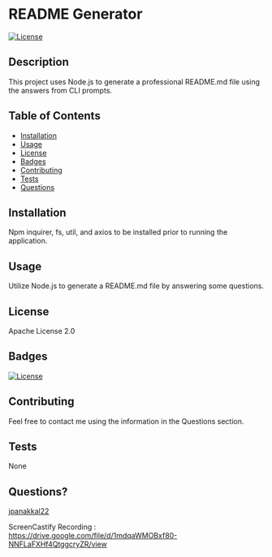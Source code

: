 # README Generator
[![License](https://img.shields.io/badge/License-Apache%202.0-blue.svg)](https://opensource.org/licenses/Apache-2.0)

## Description
This project uses Node.js to generate a professional README.md file using the answers from CLI prompts.

## Table of Contents

* [Installation](#installation)
* [Usage](#usage)
* [License](#license)
* [Badges](#badges)
* [Contributing](#contributing)
* [Tests](#tests)
* [Questions](#questions)

## Installation
Npm inquirer, fs, util, and axios to be installed prior to running the application.

## Usage
Utilize Node.js to generate a README.md file by answering some questions.

## License
Apache License 2.0

## Badges
[![License](https://img.shields.io/badge/License-Apache%202.0-blue.svg)](https://opensource.org/licenses/Apache-2.0)

## Contributing 
Feel free to contact me using the information in the Questions section.

## Tests
None

## Questions?
[jpanakkal22](https://github.com/jpanakkal22)

ScreenCastify Recording : https://drive.google.com/file/d/1mdqaWMOBxf80-NNFLaFXHf4QtggcryZR/view

